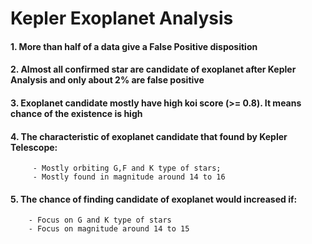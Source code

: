 # Kepler Exoplanet Analysis

#### 1. More than half of a data give a False Positive disposition
#### 2. Almost all confirmed star are candidate of exoplanet after Kepler Analysis and only about 2% are false positive
#### 3. Exoplanet candidate mostly have high koi score (>= 0.8). It means chance of the existence is high
#### 4. The characteristic of exoplanet candidate that found by Kepler Telescope:
         - Mostly orbiting G,F and K type of stars;
         - Mostly found in magnitude around 14 to 16
#### 5. The chance of finding candidate of exoplanet would increased if:
        - Focus on G and K type of stars
        - Focus on magnitude around 14 to 15
